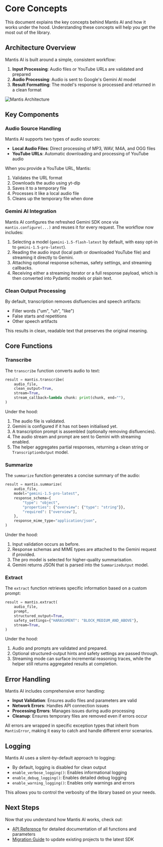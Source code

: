 # Core Concepts

This document explains the key concepts behind Mantis AI and how it works under the hood. Understanding these concepts will help you get the most out of the library.

## Architecture Overview

Mantis AI is built around a simple, consistent workflow:

1. **Input Processing**: Audio files or YouTube URLs are validated and prepared
2. **Audio Processing**: Audio is sent to Google's Gemini AI model
3. **Result Formatting**: The model's response is processed and returned in a clean format

![Mantis Architecture](images/architecture.png)

## Key Components

### Audio Source Handling

Mantis AI supports two types of audio sources:

- **Local Audio Files**: Direct processing of MP3, WAV, M4A, and OGG files
- **YouTube URLs**: Automatic downloading and processing of YouTube audio

When you provide a YouTube URL, Mantis:
1. Validates the URL format
2. Downloads the audio using yt-dlp
3. Saves it to a temporary file
4. Processes it like a local audio file
5. Cleans up the temporary file when done

### Gemini AI Integration

Mantis AI configures the refreshed Gemini SDK once via `mantis.configure(...)`
and reuses it for every request. The workflow now includes:

1. Selecting a model (`gemini-1.5-flash-latest` by default, with easy opt-in to
   `gemini-1.5-pro-latest`).
2. Reading the audio input (local path or downloaded YouTube file) and streaming
   it directly to Gemini.
3. Attaching optional response schemas, safety settings, and streaming
   callbacks.
4. Receiving either a streaming iterator or a full response payload, which is
   then converted into Pydantic models or plain text.

### Clean Output Processing

By default, transcription removes disfluencies and speech artifacts:

- Filler words ("um", "uh", "like")
- False starts and repetitions
- Other speech artifacts

This results in clean, readable text that preserves the original meaning.

## Core Functions

### Transcribe

The `transcribe` function converts audio to text:

```python
result = mantis.transcribe(
    audio_file,
    clean_output=True,
    stream=True,
    stream_callback=lambda chunk: print(chunk, end=""),
)
```

Under the hood:
1. The audio file is validated.
2. Gemini is configured if it has not been initialised yet.
3. A transcription prompt is assembled (optionally removing disfluencies).
4. The audio stream and prompt are sent to Gemini with streaming enabled.
5. The helper aggregates partial responses, returning a clean string or
   `TranscriptionOutput` model.

### Summarize

The `summarize` function generates a concise summary of the audio:

```python
result = mantis.summarize(
    audio_file,
    model="gemini-1.5-pro-latest",
    response_schema={
        "type": "object",
        "properties": {"overview": {"type": "string"}},
        "required": ["overview"],
    },
    response_mime_type="application/json",
)
```

Under the hood:
1. Input validation occurs as before.
2. Response schemas and MIME types are attached to the Gemini request if
   provided.
3. The pro model is selected for higher-quality summarisation.
4. Gemini returns JSON that is parsed into the `SummarizeOutput` model.

### Extract

The `extract` function retrieves specific information based on a custom prompt:

```python
result = mantis.extract(
    audio_file,
    prompt,
    structured_output=True,
    safety_settings={"HARASSMENT": "BLOCK_MEDIUM_AND_ABOVE"},
    stream=True,
)
```

Under the hood:
1. Audio and prompts are validated and prepared.
2. Optional structured-output hints and safety settings are passed through.
3. Streaming mode can surface incremental reasoning traces, while the helper
   still returns aggregated results at completion.

## Error Handling

Mantis AI includes comprehensive error handling:

- **Input Validation**: Ensures audio files and parameters are valid
- **Network Errors**: Handles API connection issues
- **Processing Errors**: Manages issues during audio processing
- **Cleanup**: Ensures temporary files are removed even if errors occur

All errors are wrapped in specific exception types that inherit from `MantisError`, making it easy to catch and handle different error scenarios.

## Logging

Mantis AI uses a silent-by-default approach to logging:

- By default, logging is disabled for clean output
- `enable_verbose_logging()`: Enables informational logging
- `enable_debug_logging()`: Enables detailed debug logging
- `enable_warning_logging()`: Enables only warnings and errors

This allows you to control the verbosity of the library based on your needs.

## Next Steps

Now that you understand how Mantis AI works, check out:

- [API Reference](api-reference.md) for detailed documentation of all functions and parameters
- [Migration Guide](migration-guide.md) to update existing projects to the latest SDK